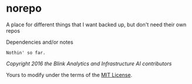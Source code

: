 # norepo
A place for different things that I want backed up, but don't need their own repos

Dependencies and/or notes

```
Nothin' so far.
```

*Copyright 2016 the Blink Analytics and Infrastructure AI contributors*

Yours to modify under the terms of the [MIT License](https://github.com/damienstanton/norepo/blob/master/LICENSE).
